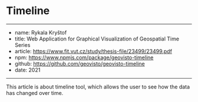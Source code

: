 # Timeline

---
  - name: Rykala Kryštof 
  - title:   Web Application for Graphical Visualization of Geospatial Time Series
  - article: https://www.fit.vut.cz/study/thesis-file/23499/23499.pdf
  - npm: https://www.npmjs.com/package/geovisto-timeline
  - github: https://github.com/geovisto/geovisto-timeline
  - date: 2021
---


This article is about timeline tool, which allows the user to see how the data has changed over time.

